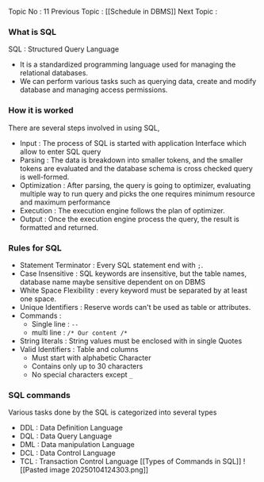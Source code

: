 Topic No : 11
Previous Topic : [[Schedule in DBMS]]
Next Topic :
### What is SQL
SQL : Structured Query Language
- It is a standardized programming language used for managing the relational databases.
- We can perform various tasks such as querying data, create and modify database and managing access permissions.
### How it is worked
There are several steps involved in using SQL,
- Input : The process of SQL is started with application Interface which allow to enter SQL query
- Parsing : The data is breakdown into smaller tokens, and the smaller tokens are evaluated and the database schema is cross checked query is well-formed.
- Optimization : After parsing, the query is going to optimizer, evaluating multiple way to run query and picks the one requires minimum resource and maximum performance
- Execution : The execution engine follows the plan of optimizer.
- Output : Once the execution engine process the query, the result is formatted and returned.
### Rules for SQL

- Statement Terminator : Every SQL statement end with `;`.
- Case Insensitive : SQL keywords are insensitive, but the table names, database name maybe sensitive dependent on on DBMS
- White Space Flexibility : every keyword must be separated by at least one space.
- Unique Identifiers : Reserve words can't be used as table or attributes.
- Commands : 
	- Single line : `--`
	- multi line : `/* Our content /*`
- String literals : String values must be enclosed with in single Quotes
- Valid Identifiers : Table and columns 
	- Must start with alphabetic Character
	- Contains only up to 30 characters
	- No special characters except `_`

### SQL commands

Various tasks done by the SQL is categorized into several types
- DDL : Data Definition Language
- DQL : Data Query Language
- DML : Data manipulation Language
- DCL : Data Control Language
- TCL : Transaction Control Language
[[Types of Commands in SQL]]
![[Pasted image 20250104124303.png]]